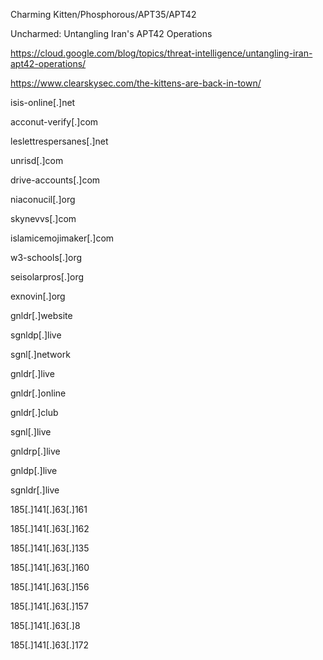 Charming Kitten/Phosphorous/APT35/APT42

Uncharmed: Untangling Iran's APT42 Operations

https://cloud.google.com/blog/topics/threat-intelligence/untangling-iran-apt42-operations/

https://www.clearskysec.com/the-kittens-are-back-in-town/


isis-online[.]net

acconut-verify[.]com

leslettrespersanes[.]net

unrisd[.]com

drive-accounts[.]com

niaconucil[.]org

skynevvs[.]com

islamicemojimaker[.]com

w3-schools[.]org

seisolarpros[.]org

exnovin[.]org

gnldr[.]website

sgnldp[.]live

sgnl[.]network

gnldr[.]live

gnldr[.]online

gnldr[.]club

sgnl[.]live

gnldrp[.]live

gnldp[.]live

sgnldr[.]live

185[.]141[.]63[.]161

185[.]141[.]63[.]162

185[.]141[.]63[.]135

185[.]141[.]63[.]160

185[.]141[.]63[.]156

185[.]141[.]63[.]157

185[.]141[.]63[.]8

185[.]141[.]63[.]172
